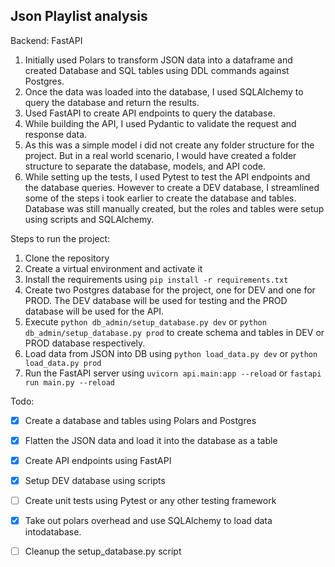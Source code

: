 ## Json Playlist analysis

Backend: FastAPI

1. Initially used Polars to transform JSON data into a dataframe and created Database and SQL tables using DDL commands against Postgres.
2. Once the data was loaded into the database, I used SQLAlchemy to query the database and return the results.
3. Used FastAPI to create API endpoints to query the database.
4. While building the API, I used Pydantic to validate the request and response data.
5. As this was a simple model i did not create any folder structure for the project. But in a real world scenario, I would have created a folder structure to separate the database, models, and API code.
6. While setting up the tests, I used Pytest to test the API endpoints and the database queries. However to create a DEV database, I streamlined some of the steps i took earlier to create the database and tables. Database was still manually created, but the roles and tables were setup using scripts and SQLAlchemy.

Steps to run the project:
1. Clone the repository
2. Create a virtual environment and activate it
3. Install the requirements using `pip install -r requirements.txt`
4. Create two Postgres database for the project, one for DEV and one for PROD. The DEV database will be used for testing and the PROD database will be used for the API.
5. Execute `python db_admin/setup_database.py dev` or `python db_admin/setup_database.py prod` to create schema and tables in DEV or PROD database respectively.
6. Load data from JSON into DB using `python load_data.py dev` or `python load_data.py prod`
7. Run the FastAPI server using `uvicorn api.main:app --reload` or `fastapi run main.py --reload`




Todo:
- [x] Create a database and tables using Polars and Postgres
- [x] Flatten the JSON data and load it into the database as a table
- [x] Create API endpoints using FastAPI
- [x] Setup DEV database using scripts
- [ ] Create unit tests using Pytest or any other testing framework
- [x] Take out polars overhead and use SQLAlchemy to load data intodatabase.
- [ ] Cleanup the setup_database.py script

